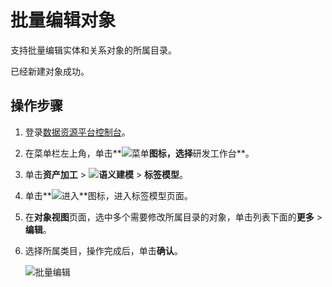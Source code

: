 # 批量编辑对象

支持批量编辑实体和关系对象的所属目录。

已经新建对象成功。

## 操作步骤

1.  登录[数据资源平台控制台](https://dataq.console.aliyun.com)。

2.  在菜单栏左上角，单击**![菜单](https://static-aliyun-doc.oss-accelerate.aliyuncs.com/assets/img/zh-CN/6504337061/p188771.png)**图标，选择**研发工作台**。

3.  单击**资产加工** \> **![语义建模](https://static-aliyun-doc.oss-accelerate.aliyuncs.com/assets/img/zh-CN/1290330161/p208848.png)** \> **标签模型**。

4.  单击**![进入](https://static-aliyun-doc.oss-accelerate.aliyuncs.com/assets/img/zh-CN/6504337061/p188815.png)**图标，进入标签模型页面。

5.  在**对象视图**页面，选中多个需要修改所属目录的对象，单击列表下面的**更多** \> **编辑**。

6.  选择所属类目，操作完成后，单击**确认**。

    ![批量编辑](https://static-aliyun-doc.oss-accelerate.aliyuncs.com/assets/img/zh-CN/9496160161/p214006.png)


